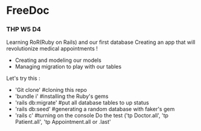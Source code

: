 # FreeDoc
### THP W5 D4

Learning RoR(Ruby on Rails) and our first database
Creating an app that will revolutionize medical appointments !

* Creating and modeling our models
* Managing migration to play with our tables

Let's try this :
* 'Git clone' #cloning this repo
* 'bundle i' #installing the Ruby's gems
* 'rails db:migrate' #put all database tables to up status
* 'rails db:seed' #generating a random database with faker's gem
* 'rails c' #turning on the console
Do the test ('tp Doctor.all', 'tp Patient.all', 'tp Appointment.all or .last'
